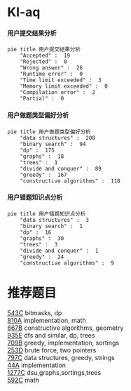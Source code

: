 # KI-aq

<!-- tabs:start -->



#### **用户提交结果分析**

```mermaid
pie title 用户提交结果分析
    "Accepted" :  19
    "Rejected" :  0
    "Wrong answer" :  26
    "Runtime error" :  0
    "Time limit exceeded" :  3
    "Memory limit exceeded" :  0
    "Compilation error" :  2
    "Partial" :  0
```

#### **用户做题类型偏好分析**

```mermaid
pie title 用户做题类型偏好分析
    "data structures" :  208
    "binary search" :  94
    "dp" :  175
    "graphs" :  18
    "trees" :  1
    "divide and conquer" :  89
    "greedy" :  167
    "constructive algorithms" :  118
```
#### **用户错题知识点分析**

```mermaid
pie title 用户错题知识点分析
    "data structures" :  3
    "binary search" :  1
    "dp" :  16
    "graphs" :  30
    "trees" :  3
    "divide and conquer" :  1
    "greedy" :  24
    "constructive algorithms" :  9
```



<!-- tabs:end -->
# 推荐题目
[543C](https://codeforces.com/contest/543/problem/C)		bitmasks,
                        dp		  
[810A](https://codeforces.com/contest/810/problem/A)		implementation,
                        math		  
[667B](https://codeforces.com/contest/667/problem/B)		constructive algorithms,
                        geometry		  
[935E](https://codeforces.com/contest/935/problem/E)		dfs and similar,
                        dp,
                        trees		  
[709B](https://codeforces.com/contest/709/problem/B)		greedy,
                        implementation,
                        sortings		  
[253D](https://codeforces.com/contest/253/problem/D)		brute force,
                        two pointers		  
[797C](https://codeforces.com/contest/797/problem/C)		data structures,
                        greedy,
                        strings		  
[44A](https://codeforces.com/contest/44/problem/A)		implementation		  
[1277C](https://codeforces.com/contest/1277/problem/C)		dsu,graphs,sortings,trees		  
[592C](https://codeforces.com/contest/592/problem/C)		math		  
